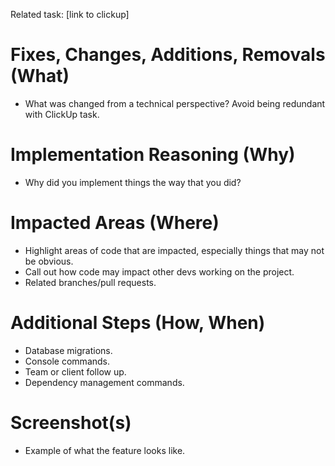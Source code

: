 Related task: [link to clickup]

# Fixes, Changes, Additions, Removals (What)
- What was changed from a technical perspective? Avoid being redundant with ClickUp task.

# Implementation Reasoning (Why)
- Why did you implement things the way that you did?

# Impacted Areas (Where)
- Highlight areas of code that are impacted, especially things that may not be obvious. 
- Call out how code may impact other devs working on the project.
- Related branches/pull requests.

# Additional Steps (How, When)
- Database migrations.
- Console commands.
- Team or client follow up.
- Dependency management commands.

# Screenshot(s)
- Example of what the feature looks like.
